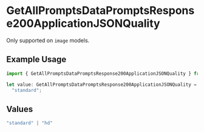 # GetAllPromptsDataPromptsResponse200ApplicationJSONQuality

Only supported on `image` models.

## Example Usage

```typescript
import { GetAllPromptsDataPromptsResponse200ApplicationJSONQuality } from "@orq-ai/node/models/operations";

let value: GetAllPromptsDataPromptsResponse200ApplicationJSONQuality =
  "standard";
```

## Values

```typescript
"standard" | "hd"
```